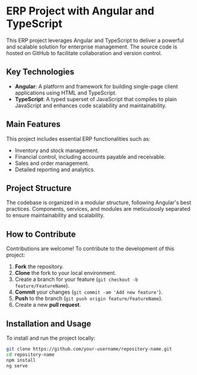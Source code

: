 # ERP Project with Angular and TypeScript

This ERP project leverages Angular and TypeScript to deliver a powerful and scalable solution for enterprise management. The source code is hosted on GitHub to facilitate collaboration and version control.

## Key Technologies

- **Angular**: A platform and framework for building single-page client applications using HTML and TypeScript.
- **TypeScript**: A typed superset of JavaScript that compiles to plain JavaScript and enhances code scalability and maintainability.

## Main Features

This project includes essential ERP functionalities such as:

- Inventory and stock management.
- Financial control, including accounts payable and receivable.
- Sales and order management.
- Detailed reporting and analytics.

## Project Structure

The codebase is organized in a modular structure, following Angular's best practices. Components, services, and modules are meticulously separated to ensure maintainability and scalability.

## How to Contribute

Contributions are welcome! To contribute to the development of this project:

1. **Fork** the repository.
2. **Clone** the fork to your local environment.
3. Create a branch for your feature (`git checkout -b feature/FeatureName`).
4. **Commit** your changes (`git commit -am 'Add new feature'`).
5. **Push** to the branch (`git push origin feature/FeatureName`).
6. Create a new **pull request**.

## Installation and Usage

To install and run the project locally:

```bash
git clone https://github.com/your-username/repository-name.git
cd repository-name
npm install
ng serve
